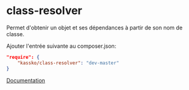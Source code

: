 class-resolver
==================

Permet d'obtenir un objet et ses dépendances à partir de son nom de classe.

Ajouter l'entrée suivante au composer.json:

```json
"require": {
    "kassko/class-resolver": "dev-master"
}
```

[Documentation](doc/fr/documentation_fr.md)
